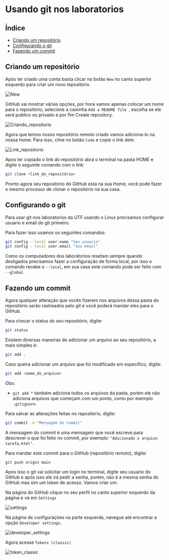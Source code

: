 # Usando git nos laboratorios

## Índice

* [Criando um repositório](#criando-um-repositório)
* [Configurando o git](#configurando-o-git)
* [Fazendo um commit](#fazendo-um-commit)

## Criando um repositório

Após ter criado uma conta basta clicar no botão `` New `` no canto superior esquerdo para criar um novo repositório.

![New](../Images/new.png)

GitHub vai mostrar várias opções, por hora vamos apenas colocar um nome para o repositório, selecione a caixinha ``Add a README file ``, escolha se ele será publico ou privado e por fim Create repository.

![Criando_repositorio](../Images/criando_repositorio.png)

Agora que temos nosso repositório remoto criado vamos adiciona-lo na nossa home. Para isso, cline no botão ``Code`` e copie o link dele:

![Link_repositorio](../Images/clonar_repositorio.png)

Apos ter copiado o link do repositório abra o terminal na pasta HOME e digite o seguinte comando com o link:

```bash
git clone <link_do_repositório>
```
Pronto agora seu repositório do GitHub esta na sua Home, você pode fazer o mesmo processo de clonar o repositório na sua casa.

## Configurando o git
Para usar git nos laboratorios da UTF usando o Linux precisamos configurar usuario e email do git primeiro. 

Para fazer isso usamos os seguintes comandos:

```bash
git config --local user.name "Seu usuario"
git config --local user.email "Seu email"
```

Como os computadores dos laborátorios resetam sempre quando desligados precisamos fazer a configuração de forma local, por isso o comando recebe o `--local`, em sua casa este comando pode ser feito com `--global`.

## Fazendo um commit
Agora qualquer alteração que vocês fizerem nos arquivos dessa pasta do repositório serão rastreados pelo git e você poderá mandar eles para o GitHub.

Para checar o status do seu repositório, digite:

```bash
git status
```

Existem diversas maneiras de adicionar um arquivo ao seu repositório, a mais simples é:

```bash
git add .
```

Caso queira adicionar um arquivo que foi modificado em especifico, digite:

```bash
git add <nome_do_arquivo>
```

Obs:
- `` git add * `` também adiciona todos os arquivos da pasta, porém ele não adiciona arquivos que começam com um ponto, como por exemplo `` .gitignore ``.

Para salvar as alterações feitas no repositório, digite:

```bash
git commit -m "Mensagem do commit"
```

A mensagem do commit é uma mensagem que você escreve para descrever o que foi feito no commit, por exemplo: `"Adicionado o arquivo tarefa.html"`.

Para mandar este commit para o GitHub (repositório remoto), digite:

```bash
git push origin main
```
Apos isso o git vai solicitar um login no terminal, digite seu usuario do GitHub e após isso ele irá pedir a senha, porém, não é a mesma senha do GitHub mas sim um token de acesso. Vamos criar um:

Na página do GitHub clique no seu perfil no canto superior esquerdo da página e vá em `Settings`

![settings](/Labs/Images/settings.png)

Na página de configurações na parte esquerda, navegue até encontrar a opção `Developer settings`.

![developer_settings](/Labs/Images/developer_settings.png)

Agora acesse `Tokens (classic)`

![token_classic](/Labs/Images/token_classic.png)

<!-- GIT TOKEN EXPLANATION -->